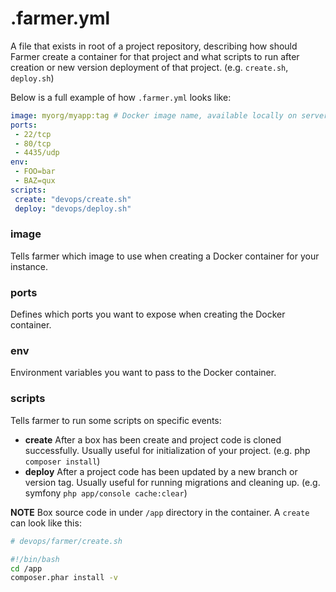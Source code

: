 # .farmer.yml
A file that exists in root of a project repository, describing how should Farmer create a container for that project and what scripts to run after creation or new version deployment of that project. (e.g. `create.sh`, `deploy.sh`)

Below is a full example of how `.farmer.yml` looks like:
```yml
image: myorg/myapp:tag # Docker image name, available locally on server OR on hub.docker.io.
ports:
 - 22/tcp
 - 80/tcp
 - 4435/udp
env:
 - FOO=bar
 - BAZ=qux
scripts:
 create: "devops/create.sh"
 deploy: "devops/deploy.sh"
```

### image
Tells farmer which image to use when creating a Docker container for your instance.

### ports
Defines which ports you want to expose when creating the Docker container.

### env
Environment variables you want to pass to the Docker container.

### scripts
Tells farmer to run some scripts on specific events:
* **create** After a box has been create and project code is cloned successfully. Usually useful for initialization of your project. (e.g. php `composer install`)
* **deploy** After a project code has been updated by a new branch or version tag. Usually useful for running migrations and cleaning up. (e.g. symfony `php app/console cache:clear`)

**NOTE** Box source code in under `/app` directory in the container. A `create` can look like this:

```sh
# devops/farmer/create.sh

#!/bin/bash
cd /app
composer.phar install -v
```

